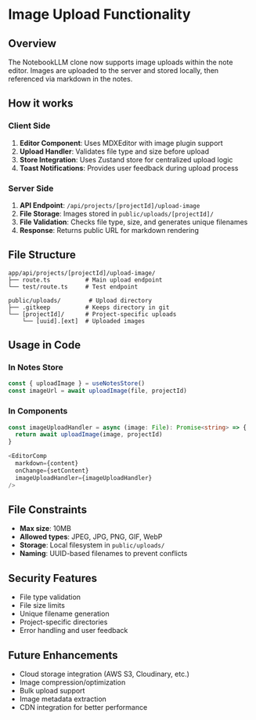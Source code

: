 # Image Upload Functionality

## Overview
The NotebookLLM clone now supports image uploads within the note editor. Images are uploaded to the server and stored locally, then referenced via markdown in the notes.

## How it works

### Client Side
1. **Editor Component**: Uses MDXEditor with image plugin support
2. **Upload Handler**: Validates file type and size before upload
3. **Store Integration**: Uses Zustand store for centralized upload logic
4. **Toast Notifications**: Provides user feedback during upload process

### Server Side
1. **API Endpoint**: `/api/projects/[projectId]/upload-image`
2. **File Storage**: Images stored in `public/uploads/[projectId]/`
3. **File Validation**: Checks file type, size, and generates unique filenames
4. **Response**: Returns public URL for markdown rendering

## File Structure
```
app/api/projects/[projectId]/upload-image/
├── route.ts          # Main upload endpoint
└── test/route.ts     # Test endpoint

public/uploads/        # Upload directory
├── .gitkeep          # Keeps directory in git
└── [projectId]/      # Project-specific uploads
    └── [uuid].[ext]  # Uploaded images
```

## Usage in Code

### In Notes Store
```typescript
const { uploadImage } = useNotesStore()
const imageUrl = await uploadImage(file, projectId)
```

### In Components
```typescript
const imageUploadHandler = async (image: File): Promise<string> => {
  return await uploadImage(image, projectId)
}

<EditorComp 
  markdown={content} 
  onChange={setContent}
  imageUploadHandler={imageUploadHandler} 
/>
```

## File Constraints
- **Max size**: 10MB
- **Allowed types**: JPEG, JPG, PNG, GIF, WebP
- **Storage**: Local filesystem in `public/uploads/`
- **Naming**: UUID-based filenames to prevent conflicts

## Security Features
- File type validation
- File size limits
- Unique filename generation
- Project-specific directories
- Error handling and user feedback

## Future Enhancements
- Cloud storage integration (AWS S3, Cloudinary, etc.)
- Image compression/optimization
- Bulk upload support
- Image metadata extraction
- CDN integration for better performance
